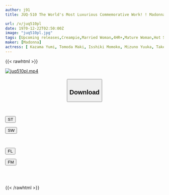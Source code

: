```yaml
---
author: j91
title: JUQ-510 The World's Most Luxurious Commemorative Work! ! Madonna 20th Anniversary - First Ever ALL Exclusive Bus Tour With Unlimited Creampie And Steam! ! First Part 4 Hours OVER 2-disc Set! !

url: /v/juq510pl
date: 1970-12-22T02:50:00Z
image: "juq510pl.jpg"
tags: [Upcoming releases,Creampie,Married Woman,4HR+,Mature Woman,Hot Spring	 ]
maker: [Madonna]
actress: [ Kazama Yumi, Tomoda Maki, Isshiki Momoko, Mizuno Yuuka, Takeuchi Yuuki ,Kinoshita Ririko ,Kuriyama Rio ,Ayumi Ryou , Ichino Aoi, Okimiya Nami ]
---
```



{{< rawhtml >}}

<div class="video" data-videoid="pending_link.html">
    <a href="javascript:;">
        <img src="/v/juq510pl/juq510pl.jpg" width="WIDTH" height="HEIGHT" alt="juq510pl.mp4" loading="lazy">
    </a>
</div>

<script type="text/javascript" src="https://j91.asia/asset/on-demand-pend.js"></script>

<br>
  <link rel="stylesheet" href="https://j91.asia/asset/bs5.css">
  
  <center>
  <button class="btn btn-primary" type="button" data-bs-toggle="collapse" data-bs-target=".multi-collapse" aria-expanded="false" aria-controls="multiCollapseExample1 multiCollapseExample2"><h2>Download</h2></button></center>
</p>
<div class="row">
  <div class="col">
    <div class="collapse multi-collapse" id="multiCollapseExample1">
      <div class="card card-body">
	      	      <br>
<div class="buttons">  
<p><a href="https://j91.asia/pending_link.html" target="_blank"><button class="btn-hover color-3"><i class="fa fa-download"></i> ST</button></a></p>
<p><a href="https://j91.asia/pending_link.html" target="_blank"><button class="btn-hover color-2"><i class="fa fa-download"></i> SW</button></a></p></div>
    </div>
  </div>
</div>
  <div class="col">
    <div class="collapse multi-collapse" id="multiCollapseExample2">
      <div class="card card-body">
	      <br>
<div class="buttons">
<p><a href="https://j91.asia/pending_link.html" target="_blank"><button class="btn-hover color-9"><i class="fa fa-download"></i> FL</button></a></p>
<p><a href="https://j91.asia/pending_link.html" target="_blank"><button class="btn-hover color-8"><i class="fa fa-download"></i> FM</button></a></p></div>
<br><br>
      </div>
    </div>
  </div>
</div>

{{< /rawhtml >}}